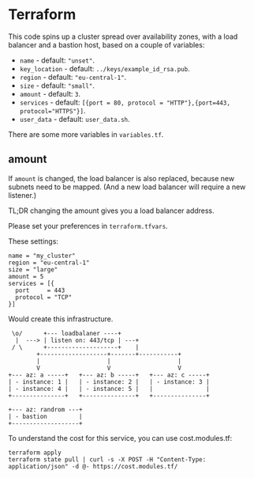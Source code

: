 # Terraform

This code spins up a cluster spread over availability zones, with a load balancer and a bastion host, based on a couple of variables:

- `name` - default: `"unset"`.
- `key_location` - default: `../keys/example_id_rsa.pub`.
- `region` - default: `"eu-central-1"`.
- `size` - default: `"small"`.
- `amount` - default: `3`.
- `services` - default: `[{port = 80, protocol = "HTTP"},{port=443, protocol="HTTPS"}]`.
- `user_data` - default: `user_data.sh`.

There are some more variables in `variables.tf`.

## amount

If `amount` is changed, the load balancer is also replaced, because new subnets need to be mapped. (And a new load balancer will require a new listener.)

TL;DR changing the amount gives you a load balancer address.

Please set your preferences in `terraform.tfvars`.

These settings:

```hcl
name = "my_cluster"
region = "eu-central-1"
size = "large"
amount = 5
services = [{
  port     = 443
  protocol = "TCP"
}]
```

Would create this infrastructure.

```text
 \o/      +--- loadbalaner ----+
  |  ---> | listen on: 443/tcp | ---+
 / \      +--------------------+    |
        +-------------------+-------+-----------+
        |                   |                   |
        V                   V                   V
+--- az: a -----+   +--- az: b -----+   +--- az: c -----+
| - instance: 1 |   | - instance: 2 |   | - instance: 3 |
| - instance: 4 |   | - instance: 5 |   |               |
+---------------+   +---------------+   +---------------+

+--- az: randrom ---+
| - bastion         |
+-------------------+
```

To understand the cost for this service, you can use cost.modules.tf:

```shell
terraform apply
terraform state pull | curl -s -X POST -H "Content-Type: application/json" -d @- https://cost.modules.tf/
```
